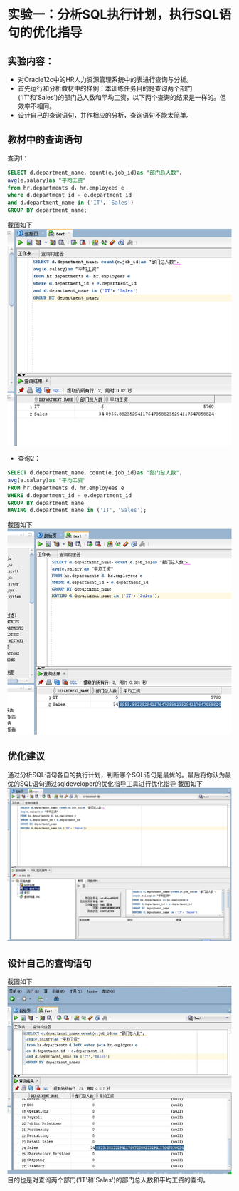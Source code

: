 # 实验一：分析SQL执行计划，执行SQL语句的优化指导

## 实验内容：
- 对Oracle12c中的HR人力资源管理系统中的表进行查询与分析。
- 首先运行和分析教材中的样例：本训练任务目的是查询两个部门('IT'和'Sales')的部门总人数和平均工资，以下两个查询的结果是一样的。但效率不相同。
- 设计自己的查询语句，并作相应的分析，查询语句不能太简单。

## 教材中的查询语句

查询1：

```SQL
SELECT d.department_name，count(e.job_id)as "部门总人数"，
avg(e.salary)as "平均工资"
from hr.departments d，hr.employees e
where d.department_id = e.department_id
and d.department_name in ('IT'，'Sales')
GROUP BY department_name;
```
截图如下
![](https://github.com/hpl1122/Oracle/blob/master/test1/three.PNG?raw=true)

- 查询2：
```SQL
SELECT d.department_name，count(e.job_id)as "部门总人数"，
avg(e.salary)as "平均工资"
FROM hr.departments d，hr.employees e
WHERE d.department_id = e.department_id
GROUP BY department_name
HAVING d.department_name in ('IT'，'Sales');
```
截图如下
![](https://github.com/hpl1122/Oracle/blob/master/test1/two.PNG?raw=true)


## 优化建议
通过分析SQL语句各自的执行计划，判断哪个SQL语句是最优的。最后将你认为最优的SQL语句通过sqldeveloper的优化指导工具进行优化指导
截图如下
![](https://github.com/hpl1122/Oracle/blob/master/test1/one.PNG?raw=true)


## 设计自己的查询语句
截图如下
![](https://github.com/hpl1122/Oracle/blob/master/test1/four.jpg?raw=true)
目的也是对查询两个部门('IT'和'Sales')的部门总人数和平均工资的查询。
